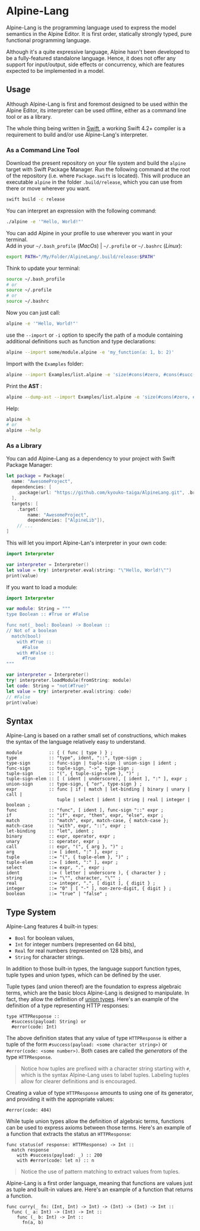 # Alpine-Lang

Alpine-Lang is the programming language used to express the model semantics in the Alpine Editor.
It is first order,
statically strongly typed,
pure functional programming language.

Although it's a quite expressive language,
Alpine hasn't been developed to be a fully-featured standalone language.
Hence, it does not offer any support for input/output, side effects or concurrency,
which are features expected to be implemented in a model.

## Usage

Although Alpine-Lang is first and foremost designed to be used within the Alpine Editor,
its interpreter can be used offline,
either as a command line tool or as a library.

The whole thing being written in [Swift](https://swift.org),
a working Swift 4.2+ compiler is a requirement to build and/or use Alpine-Lang's interpreter.

### As a Command Line Tool

Download the present repository on your file system and build the `alpine` target
with Swift Package Manager.
Run the following command at the root of the repository (i.e. where `Package.swift` is located).
This will produce an executable `alpine` in the folder `.build/release`,
which you can use from there or move wherever you want.

```bash
swift build -c release
```

You can interpret an expression with the following command:

```bash
./alpine -e '"Hello, World!"'
```

You can add Alpine in your profile to use wherever you want in your terminal.  
Add in your `~/.bash_profile` (*MacOs*) | `~/.profile` or `~/.bashrc` (*Linux*):

```bash
export PATH="/My/Folder/AlpineLang/.build/release:$PATH"
```

Think to update your terminal:  
```bash
source ~/.bash_profile
# or
source ~/.profile
# or
source ~/.bashrc
```

Now you can just call:  

```bash
alpine -e '"Hello, World!"'
```


use the `--import` or `-i` option to specify the path of a module containing additional definitions
such as function and type declarations:

```bash
alpine --import some/module.alpine -e 'my_function(a: 1, b: 2)'
```

Import with the `Examples` folder:

```bash
alpine --import Examples/list.alpine -e 'size(#cons(#zero, #cons(#succ(#zero), #empty)))'
```

Print the **AST** :

```bash
alpine --dump-ast --import Examples/list.alpine -e 'size(#cons(#zero, #cons(#succ(#zero), #empty)))'
```


Help:

```bash
alpine -h
# or
alpine --help
```

### As a Library

You can add Alpine-Lang as a dependency to your project with Swift Package Manager:

```swift
let package = Package(
  name: "AwesomeProject",
  dependencies: [
    .package(url: "https://github.com/kyouko-taiga/AlpineLang.git", .branch("master")),
  ],
  targets: [
    .target(
        name: "AwesomeProject",
        dependencies: ["AlpineLib"]),
    // ...
]
```

This will let you import Alpine-Lan's interpreter in your own code:

```swift
import Interpreter

var interpreter = Interpreter()
let value = try! interpreter.eval(string: "\"Hello, World!\"")
print(value)
```

If you want to load a module:

```swift
import Interpreter

var module: String = """
type Boolean :: #True or #False

func not(_ bool: Boolean) -> Boolean ::
// Not of a boolean
  match(bool)
    with #True ::
      #False
    with #False ::
      #True
"""

var interpreter = Interpreter()
try! interpreter.loadModule(fromString: module)
let code: String = "not(#True)"
let value = try! interpreter.eval(string: code)
// #False
print(value)
```

## Syntax

Alpine-Lang is based on a rather small set of constructions,
which makes the syntax of the language relatively easy to understand.

```ebnf
module          :: { ( func | type ) } ;
type            :: "type", ident, "::", type-sign ;
type-sign       :: func-sign | tuple-sign | union-sign | ident ;
func-sign       :: tuple-sign, "->", type-sign ;
tuple-sign      :: "(", { tuple-sign-elem }, ")" ;
tuple-sign-elem :: [ ( ident | underscore), [ ident ], ":" ], expr ;
union-sign      :: type-sign, { "or", type-sign } ;
expr            :: func | if | match | let-binding | binary | unary | call |
                   tuple | select | ident | string | real | integer | boolean ;
func            :: "func", [ ident ], func-sign "::" expr ;
if              :: "if", expr, "then", expr, "else", expr ;
match           :: "match", expr, match-case, { match-case };
match-case      :: "with", expr, "::", expr ;
let-binding     :: "let", ident ;
binary          :: expr, operator, expr ;
unary           :: operator, expr ;
call            :: expr, "(", { arg }, ")" ;
arg             ::= [ ident, ":" ], expr ;
tuple           ::= "(", { tuple-elem }, ")" ;
tuple-elem      ::= [ ident, ":" ], expr ;
select          ::= expr, ".", expr ;
ident           ::= ( letter | underscore ), { character } ;
string          ::= "\"", character, "\"" ;
real            ::= integer, ".", [ digit ], { digit } ;
integer         ::= "0" | [ "-" ], non-zero-digit, { digit } ;
boolean         ::= "true" | "false" ;
```

## Type System

Alpine-Lang features 4 built-in types:

* `Bool` for boolean values,
* `Int` for integer numbers (represented on 64 bits),
* `Real` for real numbers (represented on 128 bits), and
* `String` for character strings.

In addition to those built-in types,
the language support function types, tuple types and union types,
which can be defined by the user.

Tuple types (and union thereof) are the foundation to express algebraic terms,
which are the basic blocs Alpine-Lang is designed to manipulate.
In fact, they allow the definition of [union types](https://en.wikipedia.org/wiki/Union_type).
Here's an example of the definition of a type representing HTTP responses:

```alpine
type HTTPResponse ::
  #success(payload: String) or
  #error(code: Int)
```

The above definition states that any value of type `HTTPResponse` is either
a tuple of the form `#success(payload: <some character string>)` or
`#error(code: <some number>)`.
Both cases are called the *generators* of the type `HTTPResponse`.

> Notice how tuples are prefixed with a character string starting with `#`,
> which is the syntax Alpine-Lang uses to label tuples.
> Labeling tuples allow for clearer definitions and is encouraged.

Creating a value of type `HTTPResponse` amounts to using one of its generator,
and providing it with the appropriate values:

```alpine
#error(code: 404)
```

While tuple union types allow the definition of algebraic terms,
functions can be used to express axioms between those terms.
Here's an example of a function that extracts the status an `HTTPResponse`:

```alpine
func status(of response: HTTPResponse) -> Int ::
  match response
    with #success(payload: _) :: 200
    with #error(code: let n) :: n
```

> Notice the use of pattern matching to extract values from tuples.

Alpine-Lang is a first order language,
meaning that functions are values just as tuple and built-in values are.
Here's an example of a function that returns a function.

```alpine
func curry(_ fn: (Int, Int) -> Int) -> (Int) -> (Int) -> Int ::
  func (_ a: Int) -> (Int) -> Int ::
    func (_ b: Int) -> Int ::
      fn(a, b)
```
